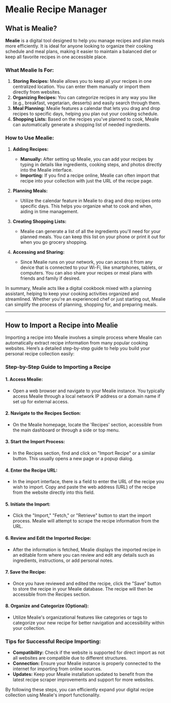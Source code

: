# Mealie Recipe Manager

## What is Mealie?

**Mealie** is a digital tool designed to help you manage recipes and plan meals more efficiently. It is ideal for anyone looking to organize their cooking schedule and meal plans, making it easier to maintain a balanced diet or keep all favorite recipes in one accessible place.

### What Mealie Is For:

1. **Storing Recipes:** Mealie allows you to keep all your recipes in one centralized location. You can enter them manually or import them directly from websites.
2. **Organizing Recipes:** You can categorize recipes in any way you like (e.g., breakfast, vegetarian, desserts) and easily search through them.
3. **Meal Planning:** Mealie features a calendar that lets you drag and drop recipes to specific days, helping you plan out your cooking schedule.
4. **Shopping Lists:** Based on the recipes you've planned to cook, Mealie can automatically generate a shopping list of needed ingredients.

### How to Use Mealie:

1. **Adding Recipes:**
   - **Manually:** After setting up Mealie, you can add your recipes by typing in details like ingredients, cooking steps, and photos directly into the Mealie interface.
   - **Importing:** If you find a recipe online, Mealie can often import that recipe into your collection with just the URL of the recipe page.
   
2. **Planning Meals:**
   - Utilize the calendar feature in Mealie to drag and drop recipes onto specific days. This helps you organize what to cook and when, aiding in time management.

3. **Creating Shopping Lists:**
   - Mealie can generate a list of all the ingredients you'll need for your planned meals. You can keep this list on your phone or print it out for when you go grocery shopping.

4. **Accessing and Sharing:**
   - Since Mealie runs on your network, you can access it from any device that is connected to your Wi-Fi, like smartphones, tablets, or computers. You can also share your recipes or meal plans with friends and family if desired.

In summary, Mealie acts like a digital cookbook mixed with a planning assistant, helping to keep your cooking activities organized and streamlined. Whether you're an experienced chef or just starting out, Mealie can simplify the process of planning, shopping for, and preparing meals.


---

## How to Import a Recipe into Mealie

Importing a recipe into Mealie involves a simple process where Mealie can automatically extract recipe information from many popular cooking websites. Here’s a detailed step-by-step guide to help you build your personal recipe collection easily:

### Step-by-Step Guide to Importing a Recipe

#### 1. **Access Mealie:**
   - Open a web browser and navigate to your Mealie instance. You typically access Mealie through a local network IP address or a domain name if set up for external access.

#### 2. **Navigate to the Recipes Section:**
   - On the Mealie homepage, locate the 'Recipes' section, accessible from the main dashboard or through a side or top menu.

#### 3. **Start the Import Process:**
   - In the Recipes section, find and click on "Import Recipe" or a similar button. This usually opens a new page or a popup dialog.

#### 4. **Enter the Recipe URL:**
   - In the import interface, there is a field to enter the URL of the recipe you wish to import. Copy and paste the web address (URL) of the recipe from the website directly into this field.

#### 5. **Initiate the Import:**
   - Click the "Import," "Fetch," or "Retrieve" button to start the import process. Mealie will attempt to scrape the recipe information from the URL.

#### 6. **Review and Edit the Imported Recipe:**
   - After the information is fetched, Mealie displays the imported recipe in an editable form where you can review and edit any details such as ingredients, instructions, or add personal notes.

#### 7. **Save the Recipe:**
   - Once you have reviewed and edited the recipe, click the "Save" button to store the recipe in your Mealie database. The recipe will then be accessible from the Recipes section.

#### 8. **Organize and Categorize (Optional):**
   - Utilize Mealie's organizational features like categories or tags to categorize your new recipe for better navigation and accessibility within your collection.

### Tips for Successful Recipe Importing:
- **Compatibility:** Check if the website is supported for direct import as not all websites are compatible due to different structures.
- **Connection:** Ensure your Mealie instance is properly connected to the internet for importing from online sources.
- **Updates:** Keep your Mealie installation updated to benefit from the latest recipe scraper improvements and support for more websites.

By following these steps, you can efficiently expand your digital recipe collection using Mealie's import functionality.


